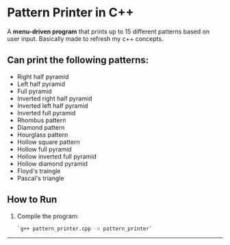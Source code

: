 # Pattern Printer in C++

A **menu-driven program** that prints up to 15 different patterns based on user input.
Basically made to refresh my c++ concepts.

## Can print the following patterns:
- Right half pyramid                           
- Left half pyramid
- Full pyramid
- Inverted right half pyramid
- Inverted left half pyramid
- Inverted full pyramid
- Rhombus pattern
- Diamond pattern
- Hourglass pattern
- Hollow square pattern
- Hollow full pyramid
- Hollow inverted full pyramid
- Hollow diamond pyramid
- Floyd's traingle
- Pascal's triangle

## How to Run
1. Compile the program:
   ```bash
   `g++ pattern_printer.cpp -o pattern_printer`
---
